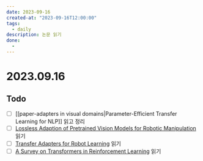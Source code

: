 ```yaml
---
date: 2023-09-16
created-at: "2023-09-16T12:00:00"
tags:
  - daily
description: 논문 읽기
done:
  - 
---
```

# 2023.09.16
## Todo
- [ ] [[paper-adapters in visual domains|Parameter-Efficient Transfer Learning for NLP]] 읽고 정리
- [ ] [Lossless Adaption of Pretrained Vision Models for Robotic Manipulation](https://arxiv.org/pdf/2304.06600.pdf) 읽기
- [ ] [Transfer Adapters for Robot Learning](https://openreview.net/pdf?id=H--wvRYBmF) 읽기
- [ ] [A Survey on Transformers in Reinforcement Learning](https://arxiv.org/pdf/2301.03044.pdf) 읽기